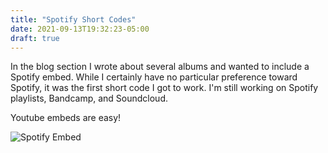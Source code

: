 ```yaml
---
title: "Spotify Short Codes"
date: 2021-09-13T19:32:23-05:00
draft: true
---
```


In the blog section I wrote about several albums and wanted to include a Spotify embed. While I certainly have no particular preference toward Spotify, it was the first short code I got to work. I'm still working on Spotify playlists, Bandcamp, and Soundcloud. 

Youtube embeds are easy! 

![Spotify Embed](/static/spotify_embed.png)